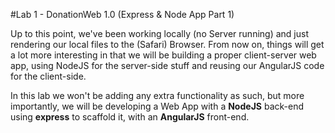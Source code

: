 #Lab 1 - DonationWeb 1.0 (Express & Node App Part 1)

Up to this point, we've been working locally (no Server running) and just rendering our local files to the (Safari) Browser. From now on, things will get a lot more interesting in that we will be building a proper client-server web app, using NodeJS for the server-side stuff and reusing our AngularJS code for the client-side.

In this lab we won't be adding any extra functionality as such, but more importantly, we will be developing a Web App with a **NodeJS** back-end using **express** to scaffold it, with an **AngularJS** front-end.






